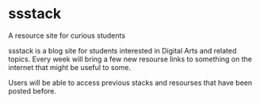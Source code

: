 # ssstack
A resource site for curious students

ssstack is a blog site for students interested in Digital Arts and related topics.
Every week will bring a few new resourse links to something on the internet that might be useful to some. 

Users will be able to access previous stacks and resourses that have been posted before. 

